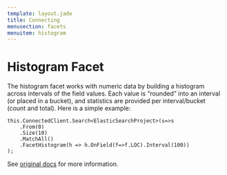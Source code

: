 ```yaml
---
template: layout.jade
title: Connecting
menusection: facets
menuitem: histogram
---
```



# Histogram Facet

The histogram facet works with numeric data by building a histogram across intervals of the field values. Each value is “rounded” into an interval (or placed in a bucket), and statistics are provided per interval/bucket (count and total). Here is a simple example:

	this.ConnectedClient.Search<ElasticSearchProject>(s=>s
		.From(0)
		.Size(10)
		.MatchAll()
		.FacetHistogram(h => h.OnField(f=>f.LOC).Interval(100))
	);

See [original docs](http://www.elasticsearch.org/guide/en/elasticsearch/reference/current/search-facets-histogram-facet.html) for more information.



